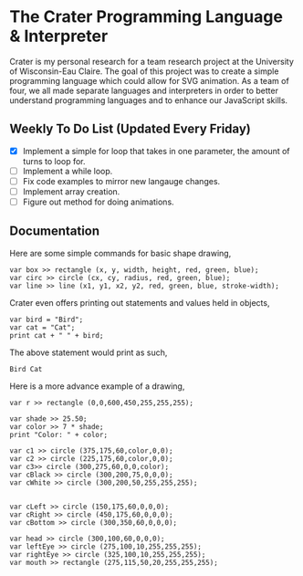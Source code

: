 # The Crater Programming Language & Interpreter
Crater is my personal research for a team research project at the University of Wisconsin-Eau Claire. The goal of this project was to create a simple programming language which could allow for SVG animation. As a team of four, we all made separate languages and interpreters in order to better understand programming languages and to enhance our JavaScript skills.

## Weekly To Do List (Updated Every Friday)
- [x] Implement a simple for loop that takes in one parameter, the amount of turns to loop for.
- [ ] Implement a while loop.
- [ ] Fix code examples to mirror new langauge changes.
- [ ] Implement array creation.
- [ ] Figure out method for doing animations.

## Documentation
Here are some simple commands for basic shape drawing,
```
var box >> rectangle (x, y, width, height, red, green, blue);
var circ >> circle (cx, cy, radius, red, green, blue);
var line >> line (x1, y1, x2, y2, red, green, blue, stroke-width);
```

Crater even offers printing out statements and values held in objects,
```
var bird = "Bird";
var cat = "Cat";
print cat + " " + bird;
```
The above statement would print as such,
```
Bird Cat
```

Here is a more advance example of a drawing,
```
var r >> rectangle (0,0,600,450,255,255,255);

var shade >> 25.50;
var color >> 7 * shade;
print "Color: " + color;

var c1 >> circle (375,175,60,color,0,0);
var c2 >> circle (225,175,60,color,0,0);
var c3>> circle (300,275,60,0,0,color);
var cBlack >> circle (300,200,75,0,0,0);
var cWhite >> circle (300,200,50,255,255,255);


var cLeft >> circle (150,175,60,0,0,0);
var cRight >> circle (450,175,60,0,0,0);
var cBottom >> circle (300,350,60,0,0,0);

var head >> circle (300,100,60,0,0,0);
var leftEye >> circle (275,100,10,255,255,255);
var rightEye >> circle (325,100,10,255,255,255);
var mouth >> rectangle (275,115,50,20,255,255,255);
```
